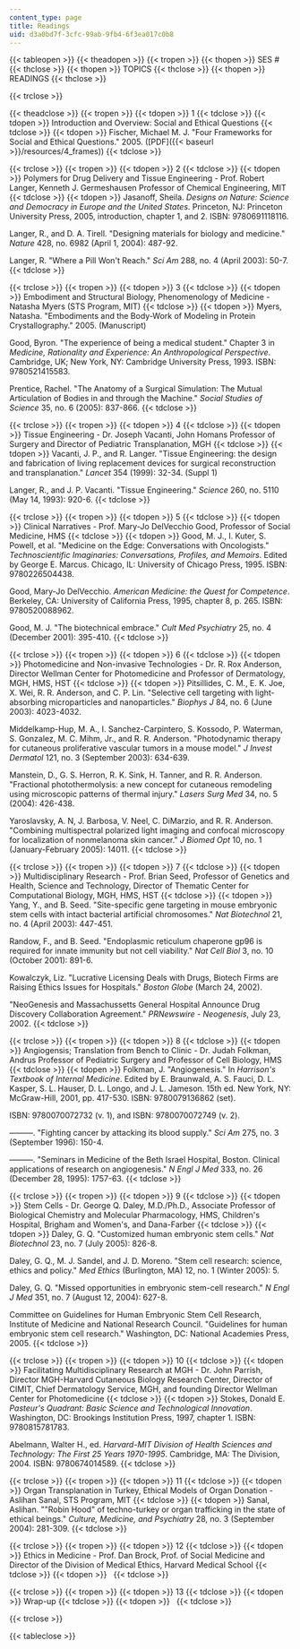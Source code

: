 ```yaml
---
content_type: page
title: Readings
uid: d3a0bd7f-3cfc-99ab-9fb4-6f3ea017c0b8
---
```


{{< tableopen >}}
{{< theadopen >}}
{{< tropen >}}
{{< thopen >}}
SES #
{{< thclose >}}
{{< thopen >}}
TOPICS
{{< thclose >}}
{{< thopen >}}
READINGS
{{< thclose >}}

{{< trclose >}}

{{< theadclose >}}
{{< tropen >}}
{{< tdopen >}}
1
{{< tdclose >}}
{{< tdopen >}}
Introduction and Overview: Social and Ethical Questions
{{< tdclose >}}
{{< tdopen >}}
Fischer, Michael M. J. "Four Frameworks for Social and Ethical Questions." 2005. ([PDF]({{< baseurl >}}/resources/4_frames))
{{< tdclose >}}

{{< trclose >}}
{{< tropen >}}
{{< tdopen >}}
2
{{< tdclose >}}
{{< tdopen >}}
Polymers for Drug Delivery and Tissue Engineering - Prof. Robert Langer, Kenneth J. Germeshausen Professor of Chemical Engineering, MIT
{{< tdclose >}}
{{< tdopen >}}
Jasanoff, Sheila. _Designs on Nature: Science and Democracy in Europe and the United States_. Princeton, NJ: Princeton University Press, 2005, introduction, chapter 1, and 2. ISBN: 9780691118116.  
  
Langer, R., and D. A. Tirell. "Designing materials for biology and medicine." _Nature_ 428, no. 6982 (April 1, 2004): 487-92.  
  
Langer, R. "Where a Pill Won't Reach." _Sci Am_ 288, no. 4 (April 2003): 50-7.
{{< tdclose >}}

{{< trclose >}}
{{< tropen >}}
{{< tdopen >}}
3
{{< tdclose >}}
{{< tdopen >}}
Embodiment and Structural Biology, Phenomenology of Medicine - Natasha Myers (STS Program, MIT)
{{< tdclose >}}
{{< tdopen >}}
Myers, Natasha. "Embodiments and the Body-Work of Modeling in Protein Crystallography." 2005. (Manuscript)  
  
Good, Byron. "The experience of being a medical student." Chapter 3 in _Medicine, Rationality and Experience: An Anthropological Perspective_. Cambridge, UK; New York, NY: Cambridge University Press, 1993. ISBN: 9780521415583.  
  
Prentice, Rachel. "The Anatomy of a Surgical Simulation: The Mutual Articulation of Bodies in and through the Machine." _Social Studies of Science_ 35, no. 6 (2005): 837-866.
{{< tdclose >}}

{{< trclose >}}
{{< tropen >}}
{{< tdopen >}}
4
{{< tdclose >}}
{{< tdopen >}}
Tissue Engineering - Dr. Joseph Vacanti, John Homans Professor of Surgery and Director of Pediatric Transplanation, MGH
{{< tdclose >}}
{{< tdopen >}}
Vacanti, J. P., and R. Langer. "Tissue Engineering: the design and fabrication of living replacement devices for surgical reconstruction and transplanation." _Lancet_ 354 (1999): 32-34. (Suppl 1)  
  
Langer, R., and J. P. Vacanti. "Tissue Engineering." _Science_ 260, no. 5110 (May 14, 1993): 920-6.
{{< tdclose >}}

{{< trclose >}}
{{< tropen >}}
{{< tdopen >}}
5
{{< tdclose >}}
{{< tdopen >}}
Clinical Narratives - Prof. Mary-Jo DelVecchio Good, Professor of Social Medicine, HMS
{{< tdclose >}}
{{< tdopen >}}
Good, M. J., I. Kuter, S. Powell, et al. "Medicine on the Edge: Conversations with Oncologists." _Technoscientific Imaginaries: Conversations, Profiles, and Memoirs_. Edited by George E. Marcus. Chicago, IL: University of Chicago Press, 1995. ISBN: 9780226504438.  
  
Good, Mary-Jo DelVecchio. _American Medicine: the Quest for Competence_. Berkeley, CA: University of California Press, 1995, chapter 8, p. 265. ISBN: 9780520088962.  
  
Good, M. J. "The biotechnical embrace." _Cult Med Psychiatry_ 25, no. 4 (December 2001): 395-410.
{{< tdclose >}}

{{< trclose >}}
{{< tropen >}}
{{< tdopen >}}
6
{{< tdclose >}}
{{< tdopen >}}
Photomedicine and Non-invasive Technologies - Dr. R. Rox Anderson, Director Wellman Center for Photomedicine and Professor of Dermatology, MGH, HMS, HST
{{< tdclose >}}
{{< tdopen >}}
Pitsillides, C. M., E. K. Joe, X. Wei, R. R. Anderson, and C. P. Lin. "Selective cell targeting with light-absorbing microparticles and nanoparticles." _Biophys J_ 84, no. 6 (June 2003): 4023-4032.  
  
Middelkamp-Hup, M. A., I. Sanchez-Carpintero, S. Kossodo, P. Waterman, S. Gonzalez, M. C. Mihm, Jr., and R. R. Anderson. "Photodynamic therapy for cutaneous proliferative vascular tumors in a mouse model." _J Invest Dermatol_ 121, no. 3 (September 2003): 634-639.  
  
Manstein, D., G. S. Herron, R. K. Sink, H. Tanner, and R. R. Anderson. "Fractional photothermolysis: a new concept for cutaneous remodeling using microscopic patterns of thermal injury." _Lasers Surg Med_ 34, no. 5 (2004): 426-438.  
  
Yaroslavsky, A. N, J. Barbosa, V. Neel, C. DiMarzio, and R. R. Anderson. "Combining multispectral polarized light imaging and confocal microscopy for localization of nonmelanoma skin cancer." _J Biomed Opt_ 10, no. 1 (January-February 2005): 14011.
{{< tdclose >}}

{{< trclose >}}
{{< tropen >}}
{{< tdopen >}}
7
{{< tdclose >}}
{{< tdopen >}}
Multidisciplinary Research - Prof. Brian Seed, Professor of Genetics and Health, Science and Technology, Director of Thematic Center for Computational Biology, MGH, HMS, HST
{{< tdclose >}}
{{< tdopen >}}
Yang, Y., and B. Seed. "Site-specific gene targeting in mouse embryonic stem cells with intact bacterial artificial chromosomes." _Nat Biotechnol_ 21, no. 4 (April 2003): 447-451.  
  
Randow, F., and B. Seed. "Endoplasmic reticulum chaperone gp96 is required for innate immunity but not cell viability." _Nat Cell Biol_ 3, no. 10 (October 2001): 891-6.  
  
Kowalczyk, Liz. "Lucrative Licensing Deals with Drugs, Biotech Firms are Raising Ethics Issues for Hospitals." _Boston Globe_ (March 24, 2002).  
  
"NeoGenesis and Massachussetts General Hospital Announce Drug Discovery Collaboration Agreement." _PRNewswire - Neogenesis_, July 23, 2002.
{{< tdclose >}}

{{< trclose >}}
{{< tropen >}}
{{< tdopen >}}
8
{{< tdclose >}}
{{< tdopen >}}
Angiogensis; Translation from Bench to Clinic - Dr. Judah Folkman, Andrus Professor of Pediatric Surgery and Professor of Cell Biology, HMS
{{< tdclose >}}
{{< tdopen >}}
Folkman, J. "Angiogenesis." In _Harrison's Textbook of Internal Medicine_. Edited by E. Braunwald, A. S. Fauci, D. L. Kasper, S. L. Hauser, D. L. Longo, and J. L. Jameson. 15th ed. New York, NY: McGraw-Hill, 2001, pp. 417-530. ISBN: 9780079136862 (set).  
  
ISBN: 9780070072732 (v. 1), and ISBN: 9780070072749 (v. 2).  
  
———. "Fighting cancer by attacking its blood supply." _Sci Am_ 275, no. 3 (September 1996): 150-4.  
  
———. "Seminars in Medicine of the Beth Israel Hospital, Boston. Clinical applications of research on angiogenesis." _N Engl J Med_ 333, no. 26 (December 28, 1995): 1757-63.
{{< tdclose >}}

{{< trclose >}}
{{< tropen >}}
{{< tdopen >}}
9
{{< tdclose >}}
{{< tdopen >}}
Stem Cells - Dr. George Q. Daley, M.D./Ph.D., Associate Professor of Biological Chemistry and Molecular Pharmacology, HMS, Children's Hospital, Brigham and Women's, and Dana-Farber
{{< tdclose >}}
{{< tdopen >}}
Daley, G. Q. "Customized human embryonic stem cells." _Nat Biotechnol_ 23, no. 7 (July 2005): 826-8.  
  
Daley, G. Q., M. J. Sandel, and J. D. Moreno. "Stem cell research: science, ethics and policy." _Med Ethics_ (Burlington, MA) 12, no. 1 (Winter 2005): 5.  
  
Daley, G. Q. "Missed opportunities in embryonic stem-cell research." _N Engl J Med_ 351, no. 7 (August 12, 2004): 627-8.  
  
Committee on Guidelines for Human Embryonic Stem Cell Research, Institute of Medicine and National Research Council. "Guidelines for human embryonic stem cell research." Washington, DC: National Academies Press, 2005.
{{< tdclose >}}

{{< trclose >}}
{{< tropen >}}
{{< tdopen >}}
10
{{< tdclose >}}
{{< tdopen >}}
Facilitating Multidisciplinary Research at MGH - Dr. John Parrish, Director MGH-Harvard Cutaneous Biology Research Center, Director of CIMIT, Chief Dermatology Service, MGH, and founding Director Wellman Center for Photomedicine
{{< tdclose >}}
{{< tdopen >}}
Stokes, Donald E. _Pasteur's Quadrant: Basic Science and Technological Innovation_. Washington, DC: Brookings Institution Press, 1997, chapter 1. ISBN: 9780815781783.  
  
Abelmann, Walter H., ed. _Harvard-MIT Division of Health Sciences and Technology: The First 25 Years 1970-1995_. Cambridge, MA: The Division, 2004. ISBN: 9780674014589.
{{< tdclose >}}

{{< trclose >}}
{{< tropen >}}
{{< tdopen >}}
11
{{< tdclose >}}
{{< tdopen >}}
Organ Transplanation in Turkey, Ethical Models of Organ Donation - Aslihan Sanal, STS Program, MIT
{{< tdclose >}}
{{< tdopen >}}
Sanal, Aslihan. ""Robin Hood" of techno-turkey or organ trafficking in the state of ethical beings." _Culture, Medicine, and Psychiatry_ 28, no. 3 (September 2004): 281-309.
{{< tdclose >}}

{{< trclose >}}
{{< tropen >}}
{{< tdopen >}}
12
{{< tdclose >}}
{{< tdopen >}}
Ethics in Medicine - Prof. Dan Brock, Prof. of Social Medicine and Director of the Division of Medical Ethics, Harvard Medical School
{{< tdclose >}}
{{< tdopen >}}
 
{{< tdclose >}}

{{< trclose >}}
{{< tropen >}}
{{< tdopen >}}
13
{{< tdclose >}}
{{< tdopen >}}
Wrap-up
{{< tdclose >}}
{{< tdopen >}}
 
{{< tdclose >}}

{{< trclose >}}

{{< tableclose >}}